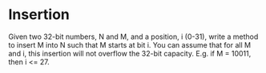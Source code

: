 # Insertion

Given two 32-bit numbers, N and M, and a position, i (0-31), write a method to insert M into N such that M starts at bit i. You can assume that for all M and i, this insertion will not overflow the 32-bit capacity. E.g. if M = 10011, then i <= 27.
